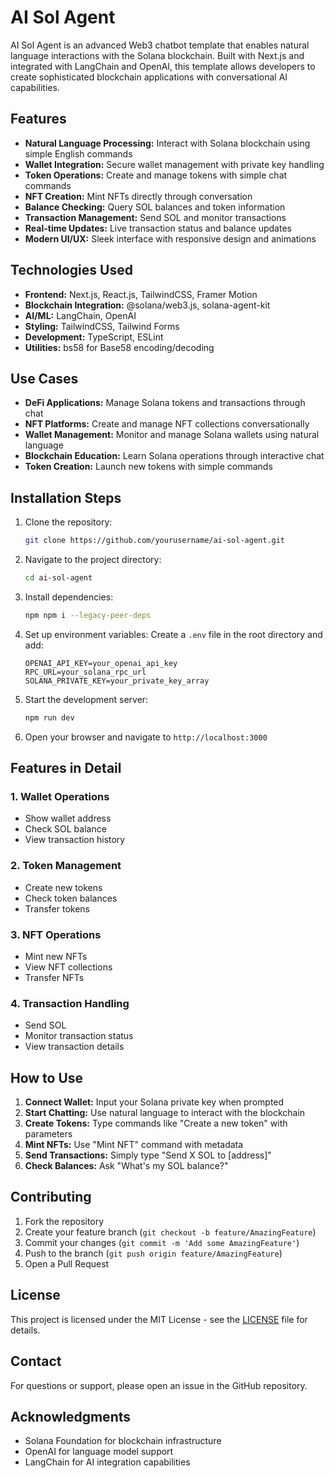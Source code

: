 # AI Sol Agent

AI Sol Agent is an advanced Web3 chatbot template that enables natural language interactions with the Solana blockchain. Built with Next.js and integrated with LangChain and OpenAI, this template allows developers to create sophisticated blockchain applications with conversational AI capabilities.

## Features

- **Natural Language Processing:** Interact with Solana blockchain using simple English commands
- **Wallet Integration:** Secure wallet management with private key handling
- **Token Operations:** Create and manage tokens with simple chat commands
- **NFT Creation:** Mint NFTs directly through conversation
- **Balance Checking:** Query SOL balances and token information
- **Transaction Management:** Send SOL and monitor transactions
- **Real-time Updates:** Live transaction status and balance updates
- **Modern UI/UX:** Sleek interface with responsive design and animations

## Technologies Used

- **Frontend:** Next.js, React.js, TailwindCSS, Framer Motion
- **Blockchain Integration:** @solana/web3.js, solana-agent-kit
- **AI/ML:** LangChain, OpenAI
- **Styling:** TailwindCSS, Tailwind Forms
- **Development:** TypeScript, ESLint
- **Utilities:** bs58 for Base58 encoding/decoding

## Use Cases

- **DeFi Applications:** Manage Solana tokens and transactions through chat
- **NFT Platforms:** Create and manage NFT collections conversationally
- **Wallet Management:** Monitor and manage Solana wallets using natural language
- **Blockchain Education:** Learn Solana operations through interactive chat
- **Token Creation:** Launch new tokens with simple commands

## Installation Steps

1. Clone the repository:
    ```bash
    git clone https://github.com/yourusername/ai-sol-agent.git
    ```

2. Navigate to the project directory:
    ```bash
    cd ai-sol-agent
    ```

3. Install dependencies:
    ```bash
    npm npm i --legacy-peer-deps
    ```

4. Set up environment variables:
    Create a `.env` file in the root directory and add:
    ```env
    OPENAI_API_KEY=your_openai_api_key
    RPC_URL=your_solana_rpc_url
    SOLANA_PRIVATE_KEY=your_private_key_array
    ```

5. Start the development server:
    ```bash
    npm run dev
    ```

6. Open your browser and navigate to `http://localhost:3000`

## Features in Detail

### 1. Wallet Operations
- Show wallet address
- Check SOL balance
- View transaction history

### 2. Token Management
- Create new tokens
- Check token balances
- Transfer tokens

### 3. NFT Operations
- Mint new NFTs
- View NFT collections
- Transfer NFTs

### 4. Transaction Handling
- Send SOL
- Monitor transaction status
- View transaction details

## How to Use

1. **Connect Wallet:** Input your Solana private key when prompted
2. **Start Chatting:** Use natural language to interact with the blockchain
3. **Create Tokens:** Type commands like "Create a new token" with parameters
4. **Mint NFTs:** Use "Mint NFT" command with metadata
5. **Send Transactions:** Simply type "Send X SOL to [address]"
6. **Check Balances:** Ask "What's my SOL balance?"

## Contributing

1. Fork the repository
2. Create your feature branch (`git checkout -b feature/AmazingFeature`)
3. Commit your changes (`git commit -m 'Add some AmazingFeature'`)
4. Push to the branch (`git push origin feature/AmazingFeature`)
5. Open a Pull Request

## License

This project is licensed under the MIT License - see the [LICENSE](LICENSE) file for details.

## Contact

For questions or support, please open an issue in the GitHub repository.

## Acknowledgments

- Solana Foundation for blockchain infrastructure
- OpenAI for language model support
- LangChain for AI integration capabilities
